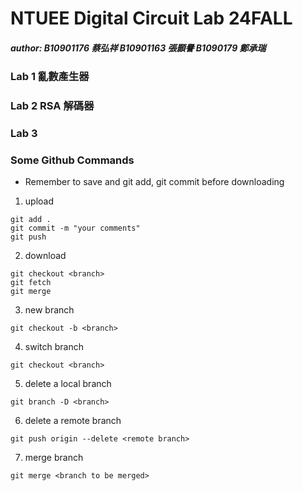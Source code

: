 # NTUEE Digital Circuit Lab 24FALL
##### author: B10901176 蔡弘祥 B10901163 張顥譽 B1090179 鄭承瑞

### Lab 1 亂數產生器

### Lab 2 RSA 解碼器

### Lab 3 

### Some Github Commands

* Remember to save and git add, git commit before downloading

1. upload

```shell
git add .
git commit -m "your comments"
git push
```

2. download

```shell
git checkout <branch>
git fetch
git merge
```

3. new branch

```shell
git checkout -b <branch>
```

4. switch branch

```shell
git checkout <branch>
```

5. delete a local branch

 ```shell
 git branch -D <branch>
 ```

6. delete a remote branch

 ```shell
 git push origin --delete <remote branch>
 ```

7. merge branch

```shell
git merge <branch to be merged>
```